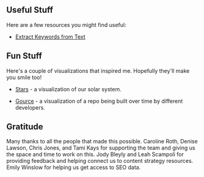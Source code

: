 ## Useful Stuff

Here are a few resources you might find useful:

- [Extract Keywords from Text](https://share.streamlit.io/streamlit/example-app-bert-keyword-extractor/main/app.py)

## Fun Stuff

Here's a couple of visualizations that inspired me. Hopefully they'll make you smile too!

- [Stars](http://stars.chromeexperiments.com/) - a visualization of our solar system.

- [Gource](https://gource.io/) - a visualization of a repo being built over time by different developers.

## Gratitude

Many thanks to all the people that made this possible.
Caroline Roth, Denise Lawson, Chris Jones, and Tami Kays for supporting the team and giving us the space and time to work on this.
Jody Bleyly and Leah Scampoli for providing feedback and helping connect us to content strategy resources.
Emily Winslow for helping us get access to SEO data.
